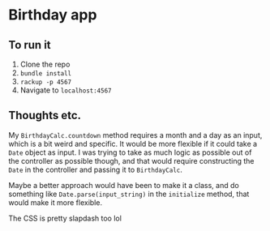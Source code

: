 # Birthday app

## To run it

1. Clone the repo
2. `bundle install`
3. `rackup -p 4567`
4. Navigate to `localhost:4567`

## Thoughts etc.

My `BirthdayCalc.countdown` method requires a month and a day as an input, which is a bit weird and specific. It would be more flexible if it could take a `Date` object as input. I was trying to take as much logic as possible out of the controller as possible though, and that would require constructing the `Date` in the controller and passing it to `BirthdayCalc`.

Maybe a better approach would have been to make it a class, and do something like `Date.parse(input_string)` in the `initialize` method, that would make it more flexible.

The CSS is pretty slapdash too lol
